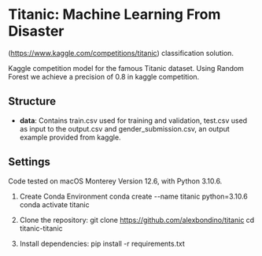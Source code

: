 # Titanic: Machine Learning From Disaster
(https://www.kaggle.com/competitions/titanic) classification solution.

Kaggle competition model for the famous Titanic dataset. Using Random Forest we achieve a precision of 0.8 in kaggle competition.

## Structure
* __data__: Contains train.csv used for training and validation, test.csv used as input to the output.csv and gender_submission.csv, an output example provided from kaggle.

## Settings
Code tested on macOS Monterey Version 12.6, with Python 3.10.6.

1. Create Conda Environment
conda create --name titanic python=3.10.6
conda activate titanic

2. Clone the repository:
git clone https://github.com/alexbondino/titanic
cd titanic-titanic

3. Install dependencies:
pip install -r requirements.txt





